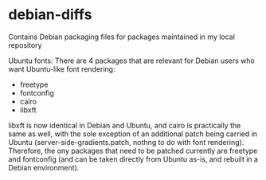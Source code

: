 debian-diffs
============

Contains Debian packaging files for packages maintained in my local repository

Ubuntu fonts:
There are 4 packages that are relevant for Debian users who want Ubuntu-like
font rendering:
 - freetype
 - fontconfig
 - cairo
 - libxft

libxft is now identical in Debian and Ubuntu, and cairo is practically the same
as well, with the sole exception of an additional patch being carried in Ubuntu
(server-side-gradients.patch, nothng to do with font rendering). Therefore, the
ony packages that need to be patched currently are freetype and fontconfig (and
can be taken directly from Ubuntu as-is, and rebuilt in a Debian environment).
